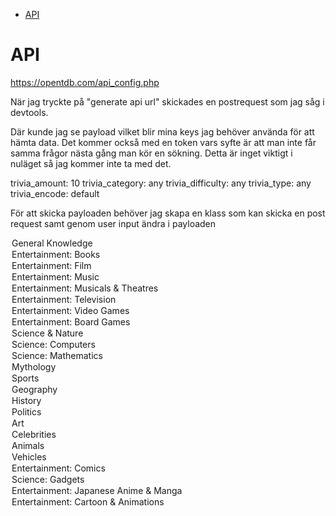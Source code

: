 - [API](#api)


# API
https://opentdb.com/api_config.php

När jag tryckte på "generate api url"
skickades en postrequest som jag såg i devtools.


Där kunde jag se payload vilket blir mina keys jag behöver använda för att hämta data.
Det kommer också med en token vars syfte är att man inte får samma frågor nästa gång man kör en sökning.
Detta är inget viktigt i nuläget så jag kommer inte ta med det.

trivia_amount: 10
trivia_category: any
trivia_difficulty: any
trivia_type: any
trivia_encode: default

För att skicka payloaden behöver jag skapa en klass som kan skicka en post request samt genom
user input ändra i payloaden

<option value="9">General Knowledge</option>
<option value="10">Entertainment: Books</option>
<option value="11">Entertainment: Film</option>
<option value="12">Entertainment: Music</option>
<option value="13">Entertainment: Musicals &amp; Theatres</option>
<option value="14">Entertainment: Television</option>
<option value="15">Entertainment: Video Games</option>
<option value="16">Entertainment: Board Games</option>
<option value="17">Science &amp; Nature</option>
<option value="18">Science: Computers</option>
<option value="19">Science: Mathematics</option>
<option value="20">Mythology</option>
<option value="21">Sports</option>
<option value="22">Geography</option>
<option value="23">History</option>
<option value="24">Politics</option>
<option value="25">Art</option>
<option value="26">Celebrities</option>
<option value="27">Animals</option>
<option value="28">Vehicles</option>
<option value="29">Entertainment: Comics</option>
<option value="30">Science: Gadgets</option>
<option value="31">Entertainment: Japanese Anime &amp; Manga</option>
<option value="32">Entertainment: Cartoon &amp; Animations</option>	

